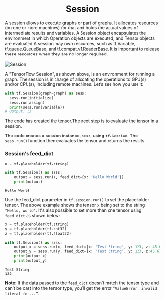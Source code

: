 <h1 align="center">
    Session
</h1>


A session allows to execute graphs or part of graphs. It allocates resources (on one or more machines) for that and holds the actual values of intermediate results and variables.
A Session object encapsulates the environment in which Operation objects are executed, and Tensor objects are evaluated
A session may own resources, such as tf.Variable, tf.queue.QueueBase, and tf.compat.v1.ReaderBase. It is important to release these resources when they are
no longer required. 
<br></br>
![Session](https://docs.graphcore.ai/projects/tensorflow1-user-guide/en/latest/_images/Session_Graph.png)

A "TensorFlow Session", as shown above, is an environment for running a graph. The session is in charge of allocating the operations to GPU(s) and/or CPU(s), including remote machines. Let’s see how you use it:


```python
with tf.Session(graph=graph) as sess:
  sess.run(initialize)
  sess.run(assign)
  print(sess.run(variable))
# Output: 13
```

The code has created the tensor.The next step is to evaluate the tensor in a session.

The code creates a session instance, `sess`, using `tf.Session`. The `sess.run()` function then evaluates the tensor and returns the results.

### Session's feed_dict


```python
x = tf.placeholder(tf.string)

with tf.Session() as sess:
    output = sess.run(x, feed_dict={x: 'Hello World'})
    print(output)
```

    Hello World


Use the feed_dict parameter in `tf.session.run()` to set the placeholder tensor. The above example shows the tensor `x` being set to the string `"Hello, world"`. It's also possible to set more than one tensor using `feed_dict` as shown below:


```python
x = tf.placeholder(tf.string)
y = tf.placeholder(tf.int32)
z = tf.placeholder(tf.float32)

with tf.Session() as sess:
    output_x = sess.run(x, feed_dict={x: 'Test String', y: 123, z: 45.67})
    output_y = sess.run(y, feed_dict={x: 'Test String', y: 123, z:45.67})
    print(output_x)
    print(output_y)
```

    Test String
    123


**Note**: If the data passed to the `feed_dict` doesn’t match the tensor type and can’t be cast into the tensor type, you’ll get the error `“ValueError: invalid literal for...”`.
